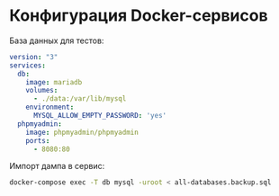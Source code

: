 # Конфигурация Docker-сервисов

База данных для тестов:
```yaml
version: "3"
services:
  db:
    image: mariadb
    volumes:
      - ./data:/var/lib/mysql
    environment:
      MYSQL_ALLOW_EMPTY_PASSWORD: 'yes'
  phpmyadmin:
    image: phpmyadmin/phpmyadmin
    ports:
      - 8080:80
```

Импорт дампа в сервис:
```bash
docker-compose exec -T db mysql -uroot < all-databases.backup.sql
```
